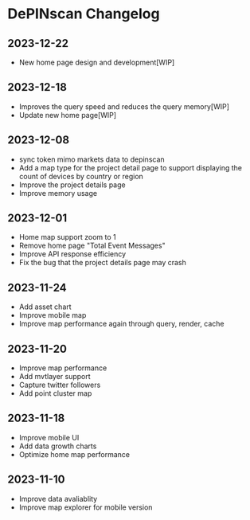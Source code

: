 # DePINscan Changelog

## 2023-12-22
- New home page design and development[WIP]

## 2023-12-18
- Improves the query speed and reduces the query memory[WIP]
- Update new home page[WIP]

## 2023-12-08
- sync token mimo markets data to depinscan
- Add a map type for the project detail page to support displaying the count of devices by country or region
- Improve the project details page
- Improve memory usage

## 2023-12-01
- Home map support zoom to 1
- Remove home page "Total Event Messages"
- Improve API response efficiency
- Fix the bug that the project details page may crash

## 2023-11-24
- Add asset chart
- Improve mobile map
- Improve map performance again through query, render, cache

## 2023-11-20
- Improve map performance
- Add mvtlayer support
- Capture twitter followers
- Add point cluster map

## 2023-11-18
- Improve mobile UI
- Add data growth charts
- Optimize home map performance

## 2023-11-10
- Improve data avaliablity
- Improve map explorer for mobile version
